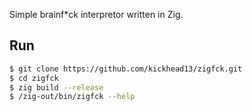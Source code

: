 Simple brainf*ck interpretor written in Zig.

## Run
```sh
$ git clone https://github.com/kickhead13/zigfck.git
$ cd zigfck
$ zig build --release
$ /zig-out/bin/zigfck --help
```

